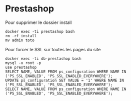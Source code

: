 # Prestashop

Pour supprimer le dossier install  
```
docker exec -ti prestashop bash
rm -rf install
mv admin toto
```  
  
Pour forcer le SSL sur toutes les pages du site  
```
docker exec -ti db-prestashop bash
mysql -u root -p
use prestashop
SELECT NAME, VALUE FROM ps_configuration WHERE NAME IN ('PS_SSL_ENABLED', 'PS_SSL_ENABLED_EVERYWHERE');
UPDATE ps_configuration SET VALUE = '1' WHERE NAME IN ('PS_SSL_ENABLED', 'PS_SSL_ENABLED_EVERYWHERE');
SELECT NAME, VALUE FROM ps_configuration WHERE NAME IN ('PS_SSL_ENABLED', 'PS_SSL_ENABLED_EVERYWHERE');
```